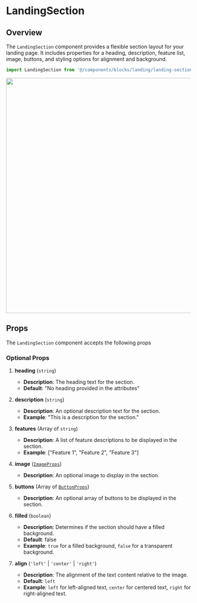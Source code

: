 # LandingSection

## Overview

The `LandingSection` component provides a flexible section layout for your landing page. It includes properties for a heading, description, feature list, image, buttons, and styling options for alignment and background.

```typescript
import LandingSection from '@/components/blocks/landing/landing-section/LandingSection.vue';
```

<img src="/components/landingSection.png" class="light-img" width="1280" height="640" alt=""/>

## Props

The `LandingSection` component accepts the following props

### Optional Props

1. **heading** (`string`)
    - **Description**: The heading text for the section.
    - **Default**: "No heading provided in the attributes"

2. **description** (`string`)
    - **Description**: An optional description text for the section.
    - **Example**: "This is a description for the section."

3. **features** (Array of `string`)
    - **Description**: A list of feature descriptions to be displayed in the section.
    - **Example**: ["Feature 1", "Feature 2", "Feature 3"]

4. **image** ([`ImageProps`](/types/image-props))
    - **Description**: An optional image to display in the section.

5. **buttons** (Array of [`ButtonProps`](/types/button-props))
    - **Description**: An optional array of buttons to be displayed in the section.

6. **filled** (`boolean`)
    - **Description**: Determines if the section should have a filled background.
    - **Default**: false
    - **Example**: `true` for a filled background, `false` for a transparent background.

7. **align** (`'left'` | `'center'` | `'right'`)
    - **Description**: The alignment of the text content relative to the image.
    - **Default**: `left`
    - **Example**: `left` for left-aligned text, `center` for centered text, `right` for right-aligned text.
